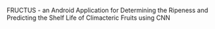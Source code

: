 FRUCTUS - an Android Application for Determining the Ripeness and Predicting the Shelf Life of Climacteric Fruits using CNN
